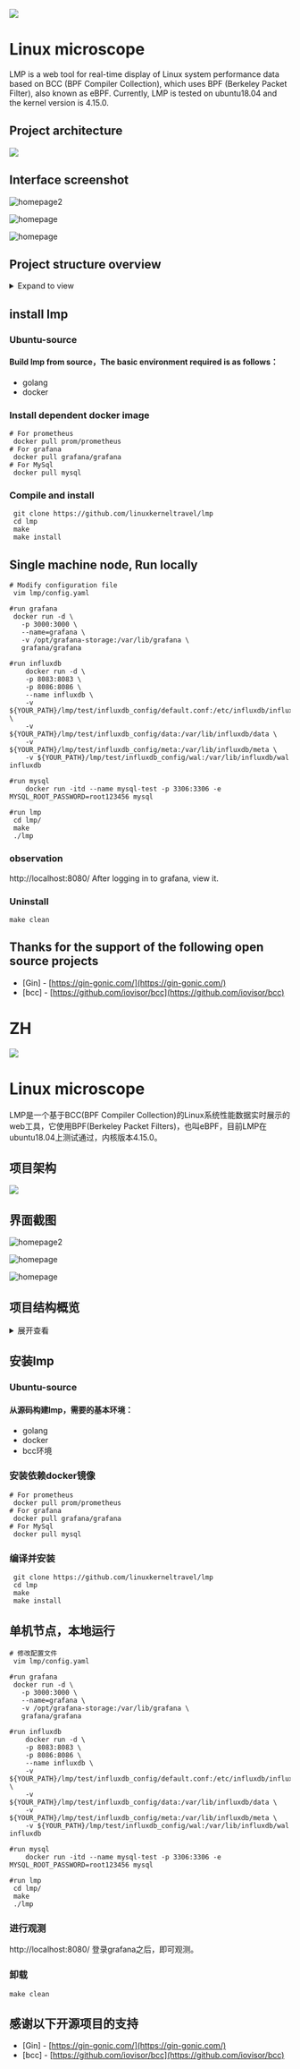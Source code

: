 ![](./static/imgs/LMP-logo.png)
# Linux microscope

LMP is a web tool for real-time display of Linux system performance data based on BCC (BPF Compiler Collection), which uses BPF (Berkeley Packet Filter), also known as eBPF. Currently, LMP is tested on ubuntu18.04 and the kernel version is 4.15.0.

## Project architecture
![](./static/imgs/LMP-arch4.png)

## Interface screenshot

![homepage2](./static/imgs/homepage2.png)

![homepage](./static/imgs/grafana.png)

![homepage](./static/imgs/data.png)


## Project structure overview  

<details>
<summary>Expand to view</summary>
<pre><code>.
.
├── LICENSE
├── README.md
├── bcctest            Hold all test codes, including bcc、influxdb, etc
├── cmd                Store LMP pid number after startup
├── config.yaml        Project profile
├── controllers        Controller layer code stored in CLD layers
├── dao                Dao layer code stored in CLD layers
├── logger             Zap Log Library Initialization Related Code
├── logic              Logic layer code stored in CLD layers
├── main.go
├── makefile
├── middlewares        Holds middleware, such as JWT, used in the project
├── models             Data structure, such as a user、BpfScan, used in a storage project
├── pkg                A third-party library, such as JWT、snowflake, used in a project
├── plugins            Storage bcc plugins
├── routes             Store initialization routing code
├── settings           Hold viper Initialize related code
├── static             Hold static HTML files, pictures, etc
├── test               Store influxdb initial configuration, files, etc
└── vendor             Storage of project dependencies
</code></pre>
</details>

##  install lmp

###  Ubuntu-source

#### Build lmp from source，The basic environment required is as follows：

- golang
- docker

###  Install dependent docker image

```
# For prometheus 
 docker pull prom/prometheus
# For grafana
 docker pull grafana/grafana
# For MySql
 docker pull mysql
```

### Compile and install

```
 git clone https://github.com/linuxkerneltravel/lmp
 cd lmp
 make
 make install
```

##  Single machine node, Run locally

```
# Modify configuration file
 vim lmp/config.yaml

#run grafana
 docker run -d \
   -p 3000:3000 \
   --name=grafana \
   -v /opt/grafana-storage:/var/lib/grafana \
   grafana/grafana
   
#run influxdb
    docker run -d \
    -p 8083:8083 \
    -p 8086:8086 \
    --name influxdb \
    -v ${YOUR_PATH}/lmp/test/influxdb_config/default.conf:/etc/influxdb/influxdb.conf \
    -v ${YOUR_PATH}/lmp/test/influxdb_config/data:/var/lib/influxdb/data \
    -v ${YOUR_PATH}/lmp/test/influxdb_config/meta:/var/lib/influxdb/meta \
    -v ${YOUR_PATH}/lmp/test/influxdb_config/wal:/var/lib/influxdb/wal influxdb

#run mysql
    docker run -itd --name mysql-test -p 3306:3306 -e MYSQL_ROOT_PASSWORD=root123456 mysql

#run lmp
 cd lmp/
 make
 ./lmp
```

### observation

http://localhost:8080/  After logging in to grafana, view it.

### Uninstall

```
make clean
```

## Thanks for the support of the following open source projects

- [Gin] - [https://gin-gonic.com/](https://gin-gonic.com/)
- [bcc] - [https://github.com/iovisor/bcc](https://github.com/iovisor/bcc)

# ZH

![](./static/imgs/LMP-logo.png)
# Linux microscope

LMP是一个基于BCC(BPF Compiler Collection)的Linux系统性能数据实时展示的web工具，它使用BPF(Berkeley Packet Filters)，也叫eBPF，目前LMP在ubuntu18.04上测试通过，内核版本4.15.0。

## 项目架构

![](./static/imgs/LMP-arch4.png)

## 界面截图

![homepage2](./static/imgs/homepage2.png)

![homepage](./static/imgs/grafana.png)

![homepage](./static/imgs/data.png)

## 项目结构概览

<details> 
<summary>展开查看</summary>
<pre><code>
.
├── LICENSE
├── README.md
├── bcctest            存放所有的测试代码，包括bcc、influxdb等
├── cmd                存放LMP启动之后的pid号
├── config.yaml        项目配置文件
├── controllers        存放CLD分层中的controller层代码
├── dao                存放CLD分层中的dao层代码
├── logger             存放zap日志库初始化相关代码
├── logic              存放CLD分层中的logic层代码
├── main.go
├── makefile
├── middlewares        存放项目中使用到的中间件，例如JWT
├── models             存放项目中使用到的数据结构，例如user、BpfScan等
├── pkg                存放项目中使用的第三方库，例如JWT、snowflake等
├── plugins            存放bcc插件
├── routes             存放初始化路由相关代码
├── settings           存放viper初始化相关代码
├── static             存放静态HTML文件、图片等
├── test               存放influxdb初始配置、文件等
└── vendor             存放项目依赖库    
</code></pre>
</details>

##  安装lmp

###  Ubuntu-source

#### 从源码构建lmp，需要的基本环境：

- golang
- docker
- bcc环境

###  安装依赖docker镜像

```
# For prometheus 
 docker pull prom/prometheus
# For grafana
 docker pull grafana/grafana
# For MySql
 docker pull mysql
```

### 编译并安装

```
 git clone https://github.com/linuxkerneltravel/lmp
 cd lmp
 make
 make install
```

## 单机节点，本地运行

```
# 修改配置文件
 vim lmp/config.yaml

#run grafana
 docker run -d \
   -p 3000:3000 \
   --name=grafana \
   -v /opt/grafana-storage:/var/lib/grafana \
   grafana/grafana

#run influxdb
    docker run -d \
    -p 8083:8083 \
    -p 8086:8086 \
    --name influxdb \
    -v ${YOUR_PATH}/lmp/test/influxdb_config/default.conf:/etc/influxdb/influxdb.conf \
    -v ${YOUR_PATH}/lmp/test/influxdb_config/data:/var/lib/influxdb/data \
    -v ${YOUR_PATH}/lmp/test/influxdb_config/meta:/var/lib/influxdb/meta \
    -v ${YOUR_PATH}/lmp/test/influxdb_config/wal:/var/lib/influxdb/wal influxdb

#run mysql
    docker run -itd --name mysql-test -p 3306:3306 -e MYSQL_ROOT_PASSWORD=root123456 mysql

#run lmp
 cd lmp/
 make
 ./lmp
```

### 进行观测

http://localhost:8080/ 登录grafana之后，即可观测。

### 卸载

```
make clean
```

## 感谢以下开源项目的支持

- [Gin] - [https://gin-gonic.com/](https://gin-gonic.com/)
- [bcc] - [https://github.com/iovisor/bcc](https://github.com/iovisor/bcc)



